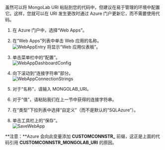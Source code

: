 虽然可以将 MongoLab URI 粘贴到您的代码中，但建议在易于管理的环境中配置它。这样，您就可以在 URI 发生更改时通过 Azure 门户更新它，而不需要使用代码。

1. 在 Azure 门户中，选择“Web Apps”。
1. 在“Web Apps”列表中单击 Web 应用的名称。  
![WebAppEntry][entry-website] 将显示“Web 应用仪表板”。

1. 单击菜单栏中的“配置”。  
![WebAppDashboardConfig][focus-mongolab-websitedashboard-config]

1. 向下滚动到“连接字符串”部分。  
![WebAppConnectionStrings][focus-mongolab-websiteconnectionstring]

1. 对于“名称”，请输入 MONGOLAB\_URI。
1. 对于“值”，请粘贴我们在上一节中获得的连接字符串。
1. 在“类型”下拉列表中选择“自定义”（而不是默认的“SQLAzure”）。
1. 单击工具栏上的“保存”。  
![SaveWebApp][button-website-save]

**注意：**Azure 会向此变量添加 **CUSTOMCONNSTR\_** 前缀，这正是上面的代码引用 **CUSTOMCONNSTR\_MONGOLAB\_URI** 的原因。

[entry-website]: ./media/howto-save-connectioninfo-mongolab/entry-website.png
[focus-mongolab-websitedashboard-config]: ./media/howto-save-connectioninfo-mongolab/focus-mongolab-websitedashboard-config.png
[focus-mongolab-websiteconnectionstring]: ./media/howto-save-connectioninfo-mongolab/focus-mongolab-websiteconnectionstring.png
[button-website-save]: ./media/howto-save-connectioninfo-mongolab/button-website-save.png

<!---HONumber=Mooncake_1207_2015-->
